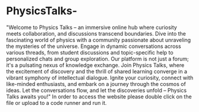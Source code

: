 # PhysicsTalks-
"Welcome to Physics Talks – an immersive online hub where curiosity meets collaboration, and discussions transcend boundaries. Dive into the fascinating world of physics with a community passionate about unraveling the mysteries of the universe. Engage in dynamic conversations across various threads, from student discussions and topic-specific help to personalized chats and group exploration. Our platform is not just a forum; it's a pulsating nexus of knowledge exchange. Join Physics Talks, where the excitement of discovery and the thrill of shared learning converge in a vibrant symphony of intellectual dialogue. Ignite your curiosity, connect with like-minded enthusiasts, and embark on a journey through the cosmos of ideas. Let the conversations flow, and let the discoveries unfold – Physics Talks awaits you!" In order to access the website please double click on the file or upload to a code runner and run it. 
